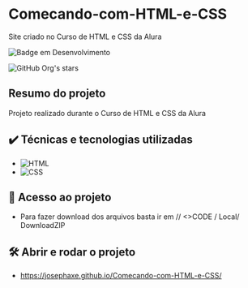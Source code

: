 # Comecando-com-HTML-e-CSS
Site criado no Curso de HTML e CSS da Alura

![Badge em Desenvolvimento](http://img.shields.io/static/v1?label=STATUS&message=FINALIZADO&color=GREEN&style=for-the-badge)

![GitHub Org's stars](https://img.shields.io/github/stars/JosephAxe?style=social)

## Resumo do projeto
Projeto realizado durante o Curso de HTML e CSS da Alura

## ✔️ Técnicas e tecnologias utilizadas

- ![HTML](https://img.shields.io/badge/HTML5-E34F26?style=for-the-badge&logo=html5&logoColor=white)
- ![CSS](https://img.shields.io/badge/CSS3-1572B6?style=for-the-badge&logo=css3&logoColor=white)

## 📁 Acesso ao projeto
- Para fazer download dos arquivos basta ir em // <>CODE / Local/ DownloadZIP

## 🛠️ Abrir e rodar o projeto
- https://josephaxe.github.io/Comecando-com-HTML-e-CSS/
